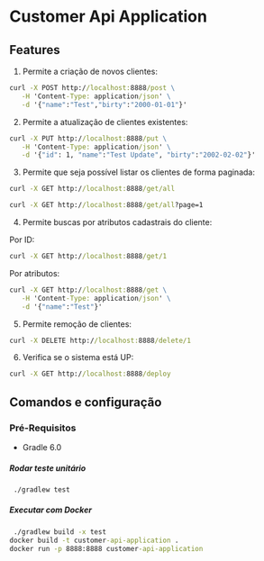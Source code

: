# Customer Api Application

## Features

1. Permite a criação de novos clientes:

```cmd
curl -X POST http://localhost:8888/post \
   -H 'Content-Type: application/json' \
   -d '{"name":"Test","birty":"2000-01-01"}'
```

2. Permite a atualização de clientes existentes:

```cmd
curl -X PUT http://localhost:8888/put \
   -H 'Content-Type: application/json' \
   -d '{"id": 1, "name":"Test Update", "birty":"2002-02-02"}'
```

3. Permite que seja possível listar os clientes de forma paginada:

```cmd
curl -X GET http://localhost:8888/get/all
```

```cmd
curl -X GET http://localhost:8888/get/all?page=1
```

4. Permite buscas por atributos cadastrais do cliente:

Por ID:

```cmd
curl -X GET http://localhost:8888/get/1
```

Por atributos:

```cmd
curl -X GET http://localhost:8888/get \
   -H 'Content-Type: application/json' \
   -d '{"name":"Test"}'
```

5. Permite remoção de clientes:

```cmd
curl -X DELETE http://localhost:8888/delete/1
```

6. Verifica se o sistema está UP:

```cmd
curl -X GET http://localhost:8888/deploy
```

## Comandos e configuração

### Pré-Requisitos
- Gradle 6.0

##### Rodar teste unitário

```cmd
 ./gradlew test
```

##### Executar com Docker

```cmd
 ./gradlew build -x test
docker build -t customer-api-application .
docker run -p 8888:8888 customer-api-application
```
